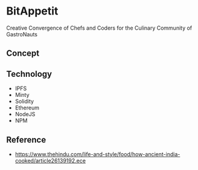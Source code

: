 # BitAppetit
Creative Convergence of Chefs and Coders for the Culinary Community of GastroNauts

## Concept

## Technology
- IPFS
- Minty
- Solidity
- Ethereum
- NodeJS
- NPM

## Reference
- https://www.thehindu.com/life-and-style/food/how-ancient-india-cooked/article26139192.ece
